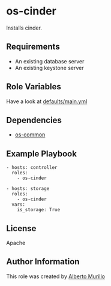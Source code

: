 os-cinder
=========

Installs cinder.

Requirements
------------

* An existing database server
* An existing keystone server

Role Variables
--------------

Have a look at [defaults/main.yml](https://github.com/albertomurillo/ansible-openstack/blob/master/roles/os-cinder/defaults/main.yml)

Dependencies
------------

* [os-common](https://github.com/albertomurillo/ansible-openstack/tree/master/roles/os-common)

Example Playbook
----------------

    - hosts: controller
      roles:
        - os-cinder

    - hosts: storage
      roles:
        - os-cinder
      vars:
        is_storage: True

License
-------

Apache

Author Information
------------------

This role was created by [Alberto Murillo](mailto:albertomurillosilva@gmail.com)
